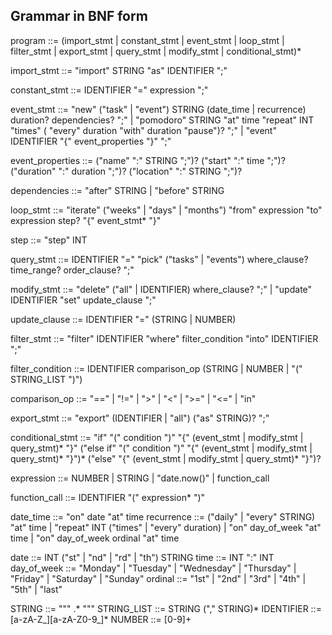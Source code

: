 ## Grammar in BNF form

program         ::= (import_stmt | constant_stmt | event_stmt | loop_stmt | filter_stmt | export_stmt | query_stmt | modify_stmt | conditional_stmt)*

import_stmt     ::= "import" STRING "as" IDENTIFIER ";"

constant_stmt   ::= IDENTIFIER "=" expression ";"

event_stmt      ::= "new" ("task" | "event") STRING (date_time | recurrence) duration? dependencies? ";"
                 | "pomodoro" STRING "at" time "repeat" INT "times" ( "every" duration "with" duration "pause")? ";"
                 | "event" IDENTIFIER "{" event_properties "}" ";"

event_properties ::= ("name" ":" STRING ";")? 
                     ("start" ":" time ";")? 
                     ("duration" ":" duration ";")? 
                     ("location" ":" STRING ";")?

dependencies    ::= "after" STRING | "before" STRING

loop_stmt       ::= "iterate" ("weeks" | "days" | "months") "from" expression "to" expression step? "{" event_stmt* "}"

step            ::= "step" INT

query_stmt      ::= IDENTIFIER "=" "pick" ("tasks" | "events") where_clause? time_range? order_clause? ";"

modify_stmt     ::= "delete" ("all" | IDENTIFIER) where_clause? ";"
                 | "update" IDENTIFIER "set" update_clause ";"

update_clause   ::= IDENTIFIER "=" (STRING | NUMBER)

filter_stmt     ::= "filter" IDENTIFIER "where" filter_condition "into" IDENTIFIER ";"

filter_condition ::= IDENTIFIER comparison_op (STRING | NUMBER | "(" STRING_LIST ")")

comparison_op   ::= "==" | "!=" | ">" | "<" | ">=" | "<=" | "in"

export_stmt     ::= "export" (IDENTIFIER | "all") ("as" STRING)? ";"

conditional_stmt ::= "if" "(" condition ")" "{" (event_stmt | modify_stmt | query_stmt)* "}"
                     ("else if" "(" condition ")" "{" (event_stmt | modify_stmt | query_stmt)* "}")*
                     ("else" "{" (event_stmt | modify_stmt | query_stmt)* "}")?

expression      ::= NUMBER | STRING | "date.now()" | function_call

function_call   ::= IDENTIFIER "(" expression* ")"

date_time       ::= "on" date "at" time
recurrence      ::= ("daily" | "every" STRING) "at" time
                 | "repeat" INT ("times" | "every" duration)
                 | "on" day_of_week "at" time
                 | "on" day_of_week ordinal "at" time

date            ::= INT ("st" | "nd" | "rd" | "th") STRING
time            ::= INT ":" INT
day_of_week     ::= "Monday" | "Tuesday" | "Wednesday" | "Thursday" | "Friday" | "Saturday" | "Sunday"
ordinal         ::= "1st" | "2nd" | "3rd" | "4th" | "5th" | "last"

STRING          ::= "\"" .* "\""
STRING_LIST     ::= STRING ("," STRING)*
IDENTIFIER      ::= [a-zA-Z_][a-zA-Z0-9_]*
NUMBER          ::= [0-9]+
